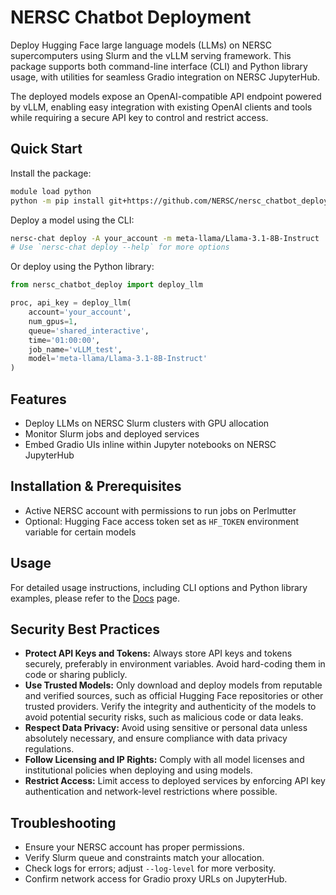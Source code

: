 # NERSC Chatbot Deployment

Deploy Hugging Face large language models (LLMs) on NERSC supercomputers using Slurm and the vLLM serving framework. This package supports both command-line interface (CLI) and Python library usage, with utilities for seamless Gradio integration on NERSC JupyterHub.

The deployed models expose an OpenAI-compatible API endpoint powered by vLLM, enabling easy integration with existing OpenAI clients and tools while requiring a secure API key to control and restrict access.

## Quick Start

Install the package:

```bash
module load python
python -m pip install git+https://github.com/NERSC/nersc_chatbot_deploy
```

Deploy a model using the CLI:

```bash
nersc-chat deploy -A your_account -m meta-llama/Llama-3.1-8B-Instruct
# Use `nersc-chat deploy --help` for more options
```

Or deploy using the Python library:

```python
from nersc_chatbot_deploy import deploy_llm

proc, api_key = deploy_llm(
    account='your_account',
    num_gpus=1,
    queue='shared_interactive',
    time='01:00:00',
    job_name='vLLM_test',
    model='meta-llama/Llama-3.1-8B-Instruct'
)
```

## Features

- Deploy LLMs on NERSC Slurm clusters with GPU allocation
- Monitor Slurm jobs and deployed services
- Embed Gradio UIs inline within Jupyter notebooks on NERSC JupyterHub

## Installation & Prerequisites

- Active NERSC account with permissions to run jobs on Perlmutter
- Optional: Hugging Face access token set as `HF_TOKEN` environment variable for certain models

## Usage

For detailed usage instructions, including CLI options and Python library examples, please refer to the [Docs](docs/README.md) page.

## Security Best Practices

- **Protect API Keys and Tokens:** Always store API keys and tokens securely, preferably in environment variables. Avoid hard-coding them in code or sharing publicly.
- **Use Trusted Models:** Only download and deploy models from reputable and verified sources, such as official Hugging Face repositories or other trusted providers. Verify the integrity and authenticity of the models to avoid potential security risks, such as malicious code or data leaks.
- **Respect Data Privacy:** Avoid using sensitive or personal data unless absolutely necessary, and ensure compliance with data privacy regulations.
- **Follow Licensing and IP Rights:** Comply with all model licenses and institutional policies when deploying and using models.
- **Restrict Access:** Limit access to deployed services by enforcing API key authentication and network-level restrictions where possible.

## Troubleshooting

- Ensure your NERSC account has proper permissions.
- Verify Slurm queue and constraints match your allocation.
- Check logs for errors; adjust `--log-level` for more verbosity.
- Confirm network access for Gradio proxy URLs on JupyterHub.
